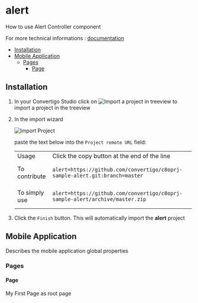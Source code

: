 


# alert

How to use Alert Controller component


For more technical informations : [documentation](./project.md)

- [Installation](#installation)
- [Mobile Application](#mobile-application)
    - [Pages](#pages)
        - [Page](#page)


## Installation

1. In your Convertigo Studio click on ![](https://github.com/convertigo/convertigo/blob/develop/eclipse-plugin-studio/icons/studio/project_import.gif?raw=true "Import a project in treeview") to import a project in the treeview
2. In the import wizard

   ![](https://github.com/convertigo/convertigo/blob/develop/eclipse-plugin-studio/tomcat/webapps/convertigo/templates/ftl/project_import_wzd.png?raw=true "Import Project")
   
   paste the text below into the `Project remote URL` field:
   <table>
     <tr><td>Usage</td><td>Click the copy button at the end of the line</td></tr>
     <tr><td>To contribute</td><td>

     ```
     alert=https://github.com/convertigo/c8oprj-sample-alert.git:branch=master
     ```
     </td></tr>
     <tr><td>To simply use</td><td>

     ```
     alert=https://github.com/convertigo/c8oprj-sample-alert/archive/master.zip
     ```
     </td></tr>
    </table>
3. Click the `Finish` button. This will automatically import the __alert__ project


## Mobile Application

Describes the mobile application global properties

### Pages

#### Page

My First Page as root page



